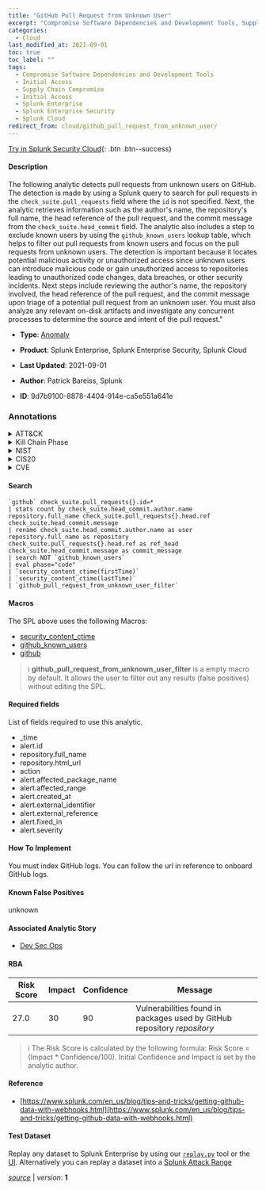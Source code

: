 ```yaml
---
title: "GitHub Pull Request from Unknown User"
excerpt: "Compromise Software Dependencies and Development Tools, Supply Chain Compromise"
categories:
  - Cloud
last_modified_at: 2021-09-01
toc: true
toc_label: ""
tags:
  - Compromise Software Dependencies and Development Tools
  - Initial Access
  - Supply Chain Compromise
  - Initial Access
  - Splunk Enterprise
  - Splunk Enterprise Security
  - Splunk Cloud
redirect_from: cloud/github_pull_request_from_unknown_user/
---
```




[Try in Splunk Security Cloud](https://www.splunk.com/en_us/cyber-security.html){: .btn .btn--success}

#### Description

The following analytic detects pull requests from unknown users on GitHub. The detection is made by using a Splunk query to search for pull requests in the `check_suite.pull_requests` field where the `id` is not specified. Next, the analytic retrieves information such as the author&#39;s name, the repository&#39;s full name, the head reference of the pull request, and the commit message from the `check_suite.head_commit` field. The analytic also includes a step to exclude known users by using the `github_known_users` lookup table, which helps to filter out pull requests from known users and focus on the pull requests from unknown users. The detection is important because it locates potential malicious activity or unauthorized access since unknown users can introduce malicious code or gain unauthorized access to repositories leading to unauthorized code changes, data breaches, or other security incidents. Next steps include reviewing the author&#39;s name, the repository involved, the head reference of the pull request, and the commit message upon triage of a potential pull request from an unknown user. You must also analyze any relevant on-disk artifacts and investigate any concurrent processes to determine the source and intent of the pull request.&#34;

- **Type**: [Anomaly](https://github.com/splunk/security_content/wiki/Detection-Analytic-Types)
- **Product**: Splunk Enterprise, Splunk Enterprise Security, Splunk Cloud

- **Last Updated**: 2021-09-01
- **Author**: Patrick Bareiss, Splunk
- **ID**: 9d7b9100-8878-4404-914e-ca5e551a641e

### Annotations
<details>
  <summary>ATT&CK</summary>

<div markdown="1">

#### [ATT&CK](https://attack.mitre.org/)

| ID          | Technique   | Tactic         |
| ----------- | ----------- |--------------- |
| [T1195.001](https://attack.mitre.org/techniques/T1195/001/) | Compromise Software Dependencies and Development Tools | Initial Access |

| [T1195](https://attack.mitre.org/techniques/T1195/) | Supply Chain Compromise | Initial Access |

</div>
</details>


<details>
  <summary>Kill Chain Phase</summary>

<div markdown="1">

* Delivery


</div>
</details>


<details>
  <summary>NIST</summary>

<div markdown="1">

* DE.AE



</div>
</details>

<details>
  <summary>CIS20</summary>

<div markdown="1">

* CIS 13



</div>
</details>

<details>
  <summary>CVE</summary>

<div markdown="1">


</div>
</details>


#### Search

```
`github` check_suite.pull_requests{}.id=* 
| stats count by check_suite.head_commit.author.name repository.full_name check_suite.pull_requests{}.head.ref check_suite.head_commit.message 
| rename check_suite.head_commit.author.name as user repository.full_name as repository check_suite.pull_requests{}.head.ref as ref_head check_suite.head_commit.message as commit_message 
| search NOT `github_known_users` 
| eval phase="code" 
| `security_content_ctime(firstTime)` 
| `security_content_ctime(lastTime)` 
| `github_pull_request_from_unknown_user_filter`
```

#### Macros
The SPL above uses the following Macros:
* [security_content_ctime](https://github.com/splunk/security_content/blob/develop/macros/security_content_ctime.yml)
* [github_known_users](https://github.com/splunk/security_content/blob/develop/macros/github_known_users.yml)
* [github](https://github.com/splunk/security_content/blob/develop/macros/github.yml)

> :information_source:
> **github_pull_request_from_unknown_user_filter** is a empty macro by default. It allows the user to filter out any results (false positives) without editing the SPL.



#### Required fields
List of fields required to use this analytic.
* _time
* alert.id
* repository.full_name
* repository.html_url
* action
* alert.affected_package_name
* alert.affected_range
* alert.created_at
* alert.external_identifier
* alert.external_reference
* alert.fixed_in
* alert.severity



#### How To Implement
You must index GitHub logs. You can follow the url in reference to onboard GitHub logs.
#### Known False Positives
unknown

#### Associated Analytic Story
* [Dev Sec Ops](/stories/dev_sec_ops)




#### RBA

| Risk Score  | Impact      | Confidence   | Message      |
| ----------- | ----------- |--------------|--------------|
| 27.0 | 30 | 90 | Vulnerabilities found in packages used by GitHub repository $repository$ |


> :information_source:
> The Risk Score is calculated by the following formula: Risk Score = (Impact * Confidence/100). Initial Confidence and Impact is set by the analytic author.


#### Reference

* [https://www.splunk.com/en_us/blog/tips-and-tricks/getting-github-data-with-webhooks.html](https://www.splunk.com/en_us/blog/tips-and-tricks/getting-github-data-with-webhooks.html)



#### Test Dataset
Replay any dataset to Splunk Enterprise by using our [`replay.py`](https://github.com/splunk/attack_data#using-replaypy) tool or the [UI](https://github.com/splunk/attack_data#using-ui).
Alternatively you can replay a dataset into a [Splunk Attack Range](https://github.com/splunk/attack_range#replay-dumps-into-attack-range-splunk-server)




[*source*](https://github.com/splunk/security_content/tree/develop/detections/cloud/github_pull_request_from_unknown_user.yml) \| *version*: **1**